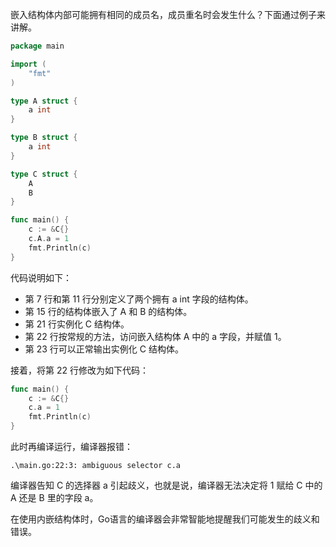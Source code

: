 嵌入结构体内部可能拥有相同的成员名，成员重名时会发生什么？下面通过例子来讲解。

```go
package main

import (
    "fmt"
)

type A struct {
    a int
}

type B struct {
    a int
}

type C struct {
    A
    B
}

func main() {
    c := &C{}
    c.A.a = 1
    fmt.Println(c)
}
```

代码说明如下：

- 第 7 行和第 11 行分别定义了两个拥有 a int 字段的结构体。
- 第 15 行的结构体嵌入了 A 和 B 的结构体。
- 第 21 行实例化 C 结构体。
- 第 22 行按常规的方法，访问嵌入结构体 A 中的 a 字段，并赋值 1。
- 第 23 行可以正常输出实例化 C 结构体。

接着，将第 22 行修改为如下代码：

```go
func main() {
    c := &C{}
    c.a = 1
    fmt.Println(c)
}
```

此时再编译运行，编译器报错：

```
.\main.go:22:3: ambiguous selector c.a
```

编译器告知 C 的选择器 a 引起歧义，也就是说，编译器无法决定将 1 赋给 C 中的 A 还是 B 里的字段 a。

在使用内嵌结构体时，Go语言的编译器会非常智能地提醒我们可能发生的歧义和错误。